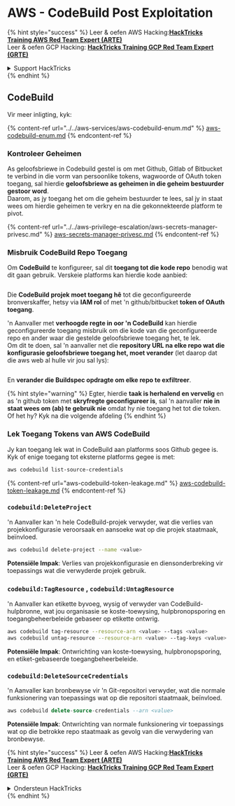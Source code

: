 # AWS - CodeBuild Post Exploitation

{% hint style="success" %}
Leer & oefen AWS Hacking:<img src="../../../../.gitbook/assets/image (1) (1) (1) (1).png" alt="" data-size="line">[**HackTricks Training AWS Red Team Expert (ARTE)**](https://training.hacktricks.xyz/courses/arte)<img src="../../../../.gitbook/assets/image (1) (1) (1) (1).png" alt="" data-size="line">\
Leer & oefen GCP Hacking: <img src="../../../../.gitbook/assets/image (2) (1).png" alt="" data-size="line">[**HackTricks Training GCP Red Team Expert (GRTE)**<img src="../../../../.gitbook/assets/image (2) (1).png" alt="" data-size="line">](https://training.hacktricks.xyz/courses/grte)

<details>

<summary>Support HackTricks</summary>

* Kyk na die [**subskripsie planne**](https://github.com/sponsors/carlospolop)!
* **Sluit aan by die** 💬 [**Discord groep**](https://discord.gg/hRep4RUj7f) of die [**telegram groep**](https://t.me/peass) of **volg** ons op **Twitter** 🐦 [**@hacktricks\_live**](https://twitter.com/hacktricks_live)**.**
* **Deel hacking truuks deur PRs in te dien na die** [**HackTricks**](https://github.com/carlospolop/hacktricks) en [**HackTricks Cloud**](https://github.com/carlospolop/hacktricks-cloud) github repos.

</details>
{% endhint %}

## CodeBuild

Vir meer inligting, kyk:

{% content-ref url="../../aws-services/aws-codebuild-enum.md" %}
[aws-codebuild-enum.md](../../aws-services/aws-codebuild-enum.md)
{% endcontent-ref %}

### Kontroleer Geheimen

As geloofsbriewe in Codebuild gestel is om met Github, Gitlab of Bitbucket te verbind in die vorm van persoonlike tokens, wagwoorde of OAuth token toegang, sal hierdie **geloofsbriewe as geheimen in die geheim bestuurder gestoor word**.\
Daarom, as jy toegang het om die geheim bestuurder te lees, sal jy in staat wees om hierdie geheimen te verkry en na die gekonnekteerde platform te pivot.

{% content-ref url="../../aws-privilege-escalation/aws-secrets-manager-privesc.md" %}
[aws-secrets-manager-privesc.md](../../aws-privilege-escalation/aws-secrets-manager-privesc.md)
{% endcontent-ref %}

### Misbruik CodeBuild Repo Toegang

Om **CodeBuild** te konfigureer, sal dit **toegang tot die kode repo** benodig wat dit gaan gebruik. Verskeie platforms kan hierdie kode aanbied:

<figure><img src="../../../../.gitbook/assets/image (96).png" alt=""><figcaption></figcaption></figure>

Die **CodeBuild projek moet toegang hê** tot die geconfigureerde bronverskaffer, hetsy via **IAM rol** of met 'n github/bitbucket **token of OAuth toegang**.

'n Aanvaller met **verhoogde regte in oor 'n CodeBuild** kan hierdie geconfigureerde toegang misbruik om die kode van die geconfigureerde repo en ander waar die gestelde geloofsbriewe toegang het, te lek.\
Om dit te doen, sal 'n aanvaller net die **repository URL na elke repo wat die konfigurasie geloofsbriewe toegang het, moet verander** (let daarop dat die aws web al hulle vir jou sal lys):

<figure><img src="../../../../.gitbook/assets/image (107).png" alt=""><figcaption></figcaption></figure>

En **verander die Buildspec opdragte om elke repo te exfiltreer**.

{% hint style="warning" %}
Egter, hierdie **taak is herhalend en vervelig** en as 'n github token met **skryfregte geconfigureer is**, sal 'n aanvaller **nie in staat wees om (ab) te gebruik nie** omdat hy nie toegang het tot die token.\
Of het hy? Kyk na die volgende afdeling
{% endhint %}

### Lek Toegang Tokens van AWS CodeBuild

Jy kan toegang lek wat in CodeBuild aan platforms soos Github gegee is. Kyk of enige toegang tot eksterne platforms gegee is met:
```bash
aws codebuild list-source-credentials
```
{% content-ref url="aws-codebuild-token-leakage.md" %}
[aws-codebuild-token-leakage.md](aws-codebuild-token-leakage.md)
{% endcontent-ref %}

### `codebuild:DeleteProject`

'n Aanvaller kan 'n hele CodeBuild-projek verwyder, wat die verlies van projekkonfigurasie veroorsaak en aansoeke wat op die projek staatmaak, beïnvloed.
```bash
aws codebuild delete-project --name <value>
```
**Potensiële Impak**: Verlies van projekkonfigurasie en diensonderbreking vir toepassings wat die verwyderde projek gebruik.

### `codebuild:TagResource` , `codebuild:UntagResource`

'n Aanvaller kan etikette byvoeg, wysig of verwyder van CodeBuild-hulpbronne, wat jou organisasie se koste-toewysing, hulpbronopsporing en toegangbeheerbeleide gebaseer op etikette ontwrig.
```bash
aws codebuild tag-resource --resource-arn <value> --tags <value>
aws codebuild untag-resource --resource-arn <value> --tag-keys <value>
```
**Potensiële Impak**: Ontwrichting van koste-toewysing, hulpbronopsporing, en etiket-gebaseerde toegangbeheerbeleide.

### `codebuild:DeleteSourceCredentials`

'n Aanvaller kan bronbewyse vir 'n Git-repositori verwyder, wat die normale funksionering van toepassings wat op die repositori staatmaak, beïnvloed.
```sql
aws codebuild delete-source-credentials --arn <value>
```
**Potensiële Impak**: Ontwrichting van normale funksionering vir toepassings wat op die betrokke repo staatmaak as gevolg van die verwydering van bronbewyse.

{% hint style="success" %}
Leer & oefen AWS Hacking:<img src="../../../../.gitbook/assets/image (1) (1) (1) (1).png" alt="" data-size="line">[**HackTricks Training AWS Red Team Expert (ARTE)**](https://training.hacktricks.xyz/courses/arte)<img src="../../../../.gitbook/assets/image (1) (1) (1) (1).png" alt="" data-size="line">\
Leer & oefen GCP Hacking: <img src="../../../../.gitbook/assets/image (2) (1).png" alt="" data-size="line">[**HackTricks Training GCP Red Team Expert (GRTE)**<img src="../../../../.gitbook/assets/image (2) (1).png" alt="" data-size="line">](https://training.hacktricks.xyz/courses/grte)

<details>

<summary>Ondersteun HackTricks</summary>

* Kyk na die [**subskripsieplanne**](https://github.com/sponsors/carlospolop)!
* **Sluit aan by die** 💬 [**Discord-groep**](https://discord.gg/hRep4RUj7f) of die [**telegram-groep**](https://t.me/peass) of **volg** ons op **Twitter** 🐦 [**@hacktricks\_live**](https://twitter.com/hacktricks_live)**.**
* **Deel hacking truuks deur PRs in te dien na die** [**HackTricks**](https://github.com/carlospolop/hacktricks) en [**HackTricks Cloud**](https://github.com/carlospolop/hacktricks-cloud) github repos.

</details>
{% endhint %}
